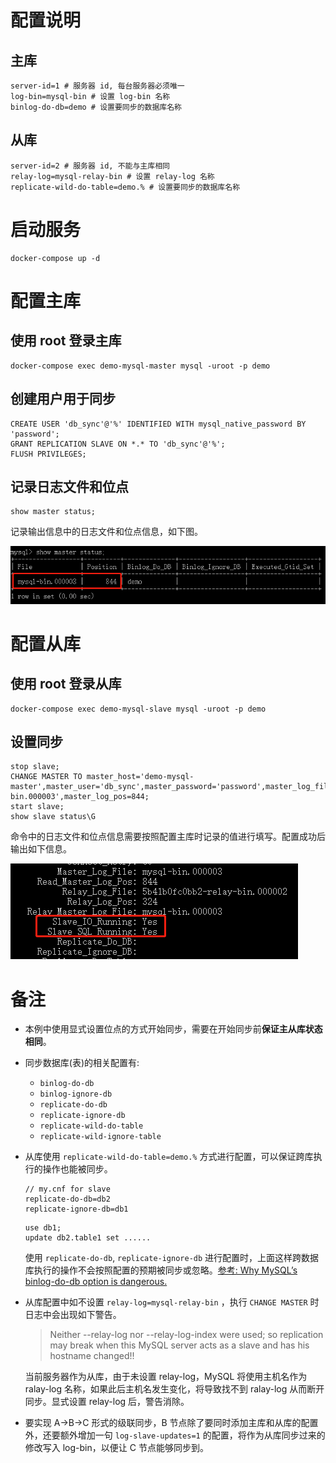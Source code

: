 # 配置说明
## 主库
```
server-id=1 # 服务器 id, 每台服务器必须唯一
log-bin=mysql-bin # 设置 log-bin 名称
binlog-do-db=demo # 设置要同步的数据库名称
```
## 从库
```
server-id=2 # 服务器 id, 不能与主库相同
relay-log=mysql-relay-bin # 设置 relay-log 名称
replicate-wild-do-table=demo.% # 设置要同步的数据库名称
```
# 启动服务
```
docker-compose up -d
```
# 配置主库
## 使用 root 登录主库
```
docker-compose exec demo-mysql-master mysql -uroot -p demo
```
## 创建用户用于同步
```
CREATE USER 'db_sync'@'%' IDENTIFIED WITH mysql_native_password BY 'password';
GRANT REPLICATION SLAVE ON *.* TO 'db_sync'@'%';
FLUSH PRIVILEGES;
```
## 记录日志文件和位点
```
show master status;
```
记录输出信息中的日志文件和位点信息，如下图。

![Screenshot](screenshot1.png)
# 配置从库
## 使用 root 登录从库
```
docker-compose exec demo-mysql-slave mysql -uroot -p demo
```
## 设置同步
```
stop slave;
CHANGE MASTER TO master_host='demo-mysql-master',master_user='db_sync',master_password='password',master_log_file='mysql-bin.000003',master_log_pos=844;
start slave;
show slave status\G
```
命令中的日志文件和位点信息需要按照配置主库时记录的值进行填写。配置成功后输出如下信息。


![Screenshot](screenshot2.png)
# 备注
- 本例中使用显式设置位点的方式开始同步，需要在开始同步前**保证主从库状态相同**。
- 同步数据库(表)的相关配置有:
  - `binlog-do-db`
  - `binlog-ignore-db`
  - `replicate-do-db`
  - `replicate-ignore-db`
  - `replicate-wild-do-table`
  - `replicate-wild-ignore-table`
- 从库使用 `replicate-wild-do-table=demo.%` 方式进行配置，可以保证跨库执行的操作也能被同步。
  ```
  // my.cnf for slave
  replicate-do-db=db2
  replicate-ignore-db=db1
  ```
  ```
  use db1;
  update db2.table1 set ......
  ```
  使用 `replicate-do-db`, `replicate-ignore-db` 进行配置时，上面这样跨数据库执行的操作不会按照配置的预期被同步或忽略。[参考: Why MySQL’s binlog-do-db option is dangerous.](https://www.percona.com/blog/2009/05/14/why-mysqls-binlog-do-db-option-is-dangerous/)
- 从库配置中如不设置 `relay-log=mysql-relay-bin` ，执行 `CHANGE MASTER` 时日志中会出现如下警告。
  > Neither --relay-log nor --relay-log-index were used; so replication may break when this MySQL server acts as a slave and has his hostname changed!!

  当前服务器作为从库，由于未设置 relay-log，MySQL 将使用主机名作为 ralay-log 名称，如果此后主机名发生变化，将导致找不到 ralay-log 从而断开同步。显式设置 relay-log 后，警告消除。
- 要实现 A->B->C 形式的级联同步，B 节点除了要同时添加主库和从库的配置外，还要额外增加一句 `log-slave-updates=1` 的配置，将作为从库同步过来的修改写入 log-bin，以便让 C 节点能够同步到。
